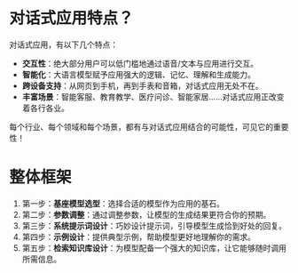 # 对话式应用特点？
对话式应用，有以下几个特点：

+ **交互性**：绝大部分用户可以低门槛地通过语音/文本与应用进行交互。
+ **智能化**：大语言模型赋予应用强大的逻辑、记忆、理解和生成能力。
+ **跨设备支持**：从网页到手机，再到手表和音箱，对话式应用无处不在。
+ **丰富场景**：智能客服、教育教学、医疗问诊、智能家居……对话式应用正改变着各行各业。

每个行业、每个领域和每个场景，都有与对话式应用结合的可能性，可见它的重要性！

# 整体框架
1. 第一步：**基座模型选型**：选择合适的模型作为应用的基石。
2. 第二步：**参数调整**：通过调整参数，让模型的生成结果更符合你的预期。
3. 第三步：**系统提示词设计**：巧妙设计提示词，引导模型生成恰到好处的回复。
4. 第四步：**示例设计**：提供典型示例，帮助模型更好地理解你的需求。
5. 第五步：**检索知识库设计**：为模型配备一个强大的知识库，让它能够随时调用所需信息。

